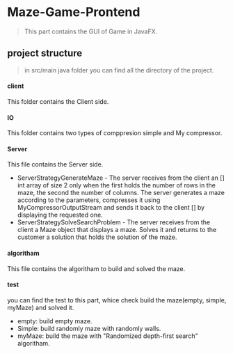 # Maze-Game-Prontend
> This part contains the GUI of Game in JavaFX.


## project structure
> in src/main java folder you can find all the directory of the project.

#### client
This folder contains the Client side.

#### IO
This folder contains two types of comppresion simple and My compressor.

#### Server
This file contains the Server side.
* ServerStrategyGenerateMaze - The server receives from the client an [] int array of size 2 only when the first holds the number of rows in the maze, the second the number of columns. 
The server generates a maze according to the parameters, compresses it using MyCompressorOutputStream and sends it back to the client [] by displaying the requested one.
* ServerStrategySolveSearchProblem - The server receives from the client a Maze object that displays a maze. Solves it and returns to the customer a solution that holds the solution of the maze.

#### algoritham
This file contains the algoritham to build and solved the maze.
  
#### test

you can find the test to this part, whice check build the maze(empty, simple, myMaze) and solved it.
* empty: build empty maze.
* Simple: build randomly maze with randomly walls.
* myMaze: build the maze with "Randomized depth-first search" algoritham.

